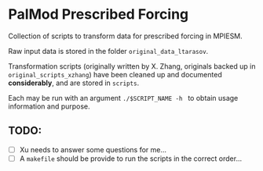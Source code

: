 # PalMod Prescribed Forcing
Collection of scripts to transform data for prescribed forcing in MPIESM.

Raw input data is stored in the folder `original_data_ltarasov`.

Transformation scripts (originally written by X. Zhang, originals backed up in
`original_scripts_xzhang`) have been cleaned up and documented **considerably**,
and are stored in `scripts`.

Each may be run with an argument `./$SCRIPT_NAME -h ` to obtain usage
information and purpose.

## TODO:
+ [ ] Xu needs to answer some questions for me...
+ [ ] A `makefile` should be provide to run the scripts in the correct order...
